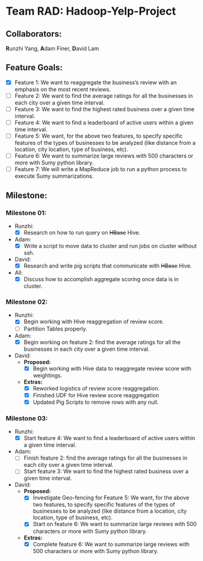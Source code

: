 # Team RAD: Hadoop-Yelp-Project
## Collaborators:
  **R**unzhi Yang, **A**dam Finer, **D**avid Lam

## Feature Goals:
  - [x] Feature 1: We want to reaggregate the business’s review with an emphasis on the most recent reviews.
  - [ ] Feature 2: We want to find the average ratings for all the businesses in each city over a given time interval.
  - [ ] Feature 3: We want to find the highest rated business over a given time interval.
  - [ ] Feature 4: We want to find a leaderboard of active users within a given time interval.
  - [ ] Feature 5: We want, for the above two features, to specify specific features of the types of businesses to be analyzed (like distance from a location, city location, type of business, etc).
  - [ ] Feature 6: We want to summarize large reviews with 500 characters or more with Sumy python library.
  - [ ] Feature 7: We will write a MapReduce job to run a python process to execute Sumy summarizations.

## Milestone:
### Milestone 01:
  - Runzhi:
    - [x] Research on how to run query on ~~HBase~~ Hive.
  - Adam:
    - [x] Write a script to move data to cluster and run jobs on cluster without ssh.
  - David:
    - [x] Research and write pig scripts that communicate with ~~HBase~~ Hive.
  - All:
    - [x] Discuss how to accomplish aggregate scoring once data is in cluster.

### Milestone 02:
  - Runzhi:
    - [x] Begin working with Hive reaggregation of review score.
    - [ ] Partition Tables properly.
  - Adam:
    - [x] Begin working on feature 2: find the average ratings for all the businesses in each city over a given time interval.
  - David:
    - **Proposed:**
      - [x] Begin working with Hive data to reaggregate review score with weightings.
    - **Extras:**
      - [x] Reworked logistics of review score reaggregation.
      - [x] Finished UDF for Hive review score reaggregation
      - [x] Updated Pig Scripts to remove rows with any null.

### Milestone 03:
   - Runzhi:
     - [x] Start feature 4: We want to find a leaderboard of active users within a given time interval.
   - Adam:
     - [ ] Finish feature 2: find the average ratings for all the businesses in each city over a given time interval.
     - [ ] Start feature 3: We want to find the highest rated business over a given time interval.
   - David:
     - **Proposed:**
       - [x] Investigate Geo-fencing for Feature 5: We want, for the above two features, to specify specific features of the types of businesses to be analyzed (like distance from a location, city location, type of business, etc).
       - [x] Start on feature 6: We want to summarize large reviews with 500 characters or more with Sumy python library.
     - **Extras:**
       - [x] Complete feature 6: We want to summarize large reviews with 500 characters or more with Sumy python library. 
